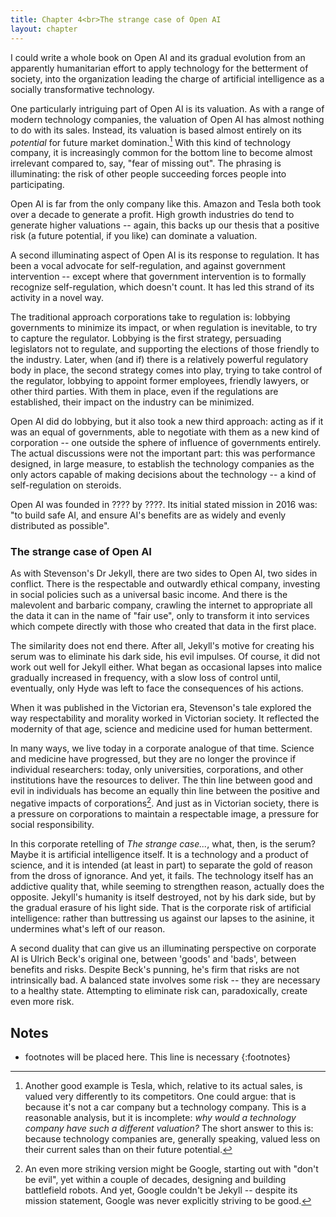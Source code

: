 ```yaml
---
title: Chapter 4<br>The strange case of Open AI
layout: chapter
---
```


I could write a whole book on Open AI and its gradual evolution from an
apparently humanitarian effort to apply technology for the betterment of
society, into the organization leading the charge of artificial intelligence as
a socially transformative technology.

One particularly intriguing part of Open AI is its valuation. As with a range of
modern technology companies, the valuation of Open AI has almost nothing to do
with its sales. Instead, its valuation is based almost entirely on its
*potential* for future market domination.[^Tesla] With this kind of technology
company, it is increasingly common for the bottom line to become almost
irrelevant compared to, say, "fear of missing out". The phrasing is
illuminating: the risk of other people succeeding forces people into
participating.

Open AI is far from the only company like this. Amazon and Tesla both took over
a decade to generate a profit. High growth industries do tend to generate higher
valuations -- again, this backs up our thesis that a positive risk (a future
potential, if you like) can dominate a valuation. 

A second illuminating aspect of Open AI is its response to regulation. It has
been a vocal advocate for self-regulation, and against government intervention
-- except where that government intervention is to formally recognize
self-regulation, which doesn't count. It has led this strand of its activity in
a novel way. 

The traditional approach corporations take to regulation is: lobbying
governments to minimize its impact, or when regulation is inevitable, to try to
capture the regulator. Lobbying is the first strategy, persuading legislators
not to regulate, and supporting the elections of those friendly to the industry.
Later, when (and if) there is a relatively powerful regulatory body in place,
the second strategy comes into play, trying to take control of the regulator,
lobbying to appoint former employees, friendly lawyers, or other third parties.
With them in place, even if the regulations are established, their impact on the
industry can be minimized. 

Open AI did do lobbying, but it also took a new third approach: acting as if it
was an equal of governments, able to negotiate with them as a new kind of
corporation -- one outside the sphere of influence of governments entirely. The
actual discussions were not the important part: this was performance designed,
in large measure, to establish the technology companies as the only actors
capable of making decisions about the technology -- a kind of self-regulation on
steroids. 

[^Tesla]: Another good example is Tesla, which, relative to its actual sales, is
    valued very differently to its competitors. One could argue: that is because
    it's not a car company but a technology company. This is a reasonable
    analysis, but it is incomplete: *why would a technology company have such a
    different valuation?* The short answer to this is: because technology
    companies are, generally speaking, valued less on their current sales than on their
    future potential.

Open AI was founded in ???? by ????. Its initial stated mission in 2016 was: "to
build safe AI, and ensure AI's benefits are as widely and evenly distributed as
possible".

### The strange case of Open AI

As with Stevenson's Dr Jekyll, there are two sides to Open AI, two sides in
conflict. There is the respectable and outwardly ethical company, investing in
social policies such as a universal basic income. And there is the malevolent
and barbaric company, crawling the internet to appropriate all the data it can
in the name of "fair use", only to transform it into services which compete
directly with those who created that data in the first place.

The similarity does not end there. After all, Jekyll's motive for creating his
serum was to eliminate his dark side, his evil impulses. Of course, it did not
work out well for Jekyll either. What began as occasional lapses into malice
gradually increased in frequency, with a slow loss of control until, eventually,
only Hyde was left to face the consequences of his actions.

When it was published in the Victorian era, Stevenson's tale explored the way
respectability and morality worked in Victorian society. It reflected the 
modernity of that age, science and medicine used for human betterment.

In many ways, we live today in a corporate analogue of that time. Science and
medicine have progressed, but they are no longer the province if individual
researchers: today, only universities, corporations, and other institutions have
the resources to deliver. The thin line between good and evil in individuals has
become an equally thin line between the positive and negative impacts of
corporations[^Google]. And just as in Victorian society, there is a pressure on
corporations to maintain a respectable image, a pressure for social
responsibility. 

In this corporate retelling of *The strange case...*, what, then, is the serum?
Maybe it is artificial intelligence itself. It is a technology and a product of
science, and it is intended (at least in part) to separate the gold of reason
from the dross of ignorance. And yet, it fails. The technology itself has an
addictive quality that, while seeming to strengthen reason, actually does the
opposite. Jekyll's humanity is itself destroyed, not by his dark side, but by
the gradual erasure of his light side. That is the corporate risk of artificial
intelligence: rather than buttressing us against our lapses to the asinine, it
undermines what's left of our reason.

A second duality that can give us an illuminating perspective on corporate AI is
Ulrich Beck's original one, between 'goods' and 'bads', between benefits and
risks. Despite Beck's punning, he's firm that risks are not intrinsically bad. A
balanced state involves some risk -- they are necessary to a healthy state.
Attempting to eliminate risk can, paradoxically, create even more risk. 

[^Google]:
    An even more striking version might be Google, starting out with "don't be
    evil", yet within a couple of decades, designing and building battlefield
    robots. And yet, Google couldn't be Jekyll -- despite its mission statement, 
    Google was never explicitly striving to be good. 

## Notes

* footnotes will be placed here. This line is necessary
{:footnotes}
